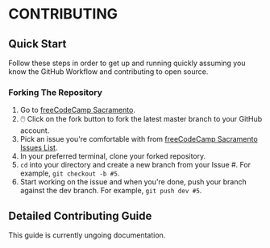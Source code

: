 # CONTRIBUTING

## Quick Start

Follow these steps in order to get up and running quickly assuming you know the GitHub Workflow and contributing to open source.

### Forking The Repository

1. Go to [freeCodeCamp Sacramento](https://github.com/FreeCodeCamp-Sacramento/fccsac).
2. 🖱️ Click on the fork button to fork the latest master branch to your GitHub account.
3. Pick an issue you're comfortable with from [freeCodeCamp Sacramento Issues List](https://github.com/FreeCodeCamp-Sacramento/fccsac/issues).
4. In your preferred terminal, clone your forked repository.
5. `cd` into your directory and create a new branch from your Issue #. For example, `git checkout -b #5`.
6. Start working on the issue and when you're done, push your branch against the dev branch. For example, `git push dev #5`.

## Detailed Contributing Guide

This guide is currently ungoing documentation.
